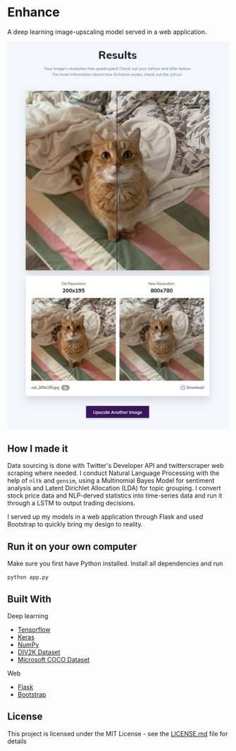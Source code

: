 # Enhance

A deep learning image-upscaling model served in a web application.

![use1](./screenshots/use1.png)

## How I made it

Data sourcing is done with Twitter's Developer API and twitterscraper web scraping where needed. I conduct Natural Language Processing with the help of `nltk` and `gensim`, using a Multinomial Bayes Model for sentiment analysis and Latent Dirichlet Allocation (LDA) for topic grouping. I convert stock price data and NLP-derved statistics into time-series data and run it through a LSTM to output trading decisions.

I served up my models in a web application through Flask and used Bootstrap to quickly bring my design to reality.

## Run it on your own computer

Make sure you first have Python installed. Install all dependencies and run

```
python app.py
```

## Built With

Deep learning

-   [Tensorflow](https://github.com/tensorflow/tensorflow)
-   [Keras](https://github.com/tensorflow/tensorflow)
-   [NumPy](https://github.com/tensorflow/tensorflow)
-   [DIV2K Dataset](https://github.com/tensorflow/tensorflow)
-   [Microsoft COCO Dataset](https://github.com/tensorflow/tensorflow)

Web

-   [Flask](https://github.com/tensorflow/tensorflow)
-   [Bootstrap](https://github.com/tensorflow/tensorflow)

## License

This project is licensed under the MIT License - see the [LICENSE.md](LICENSE.md) file for details
